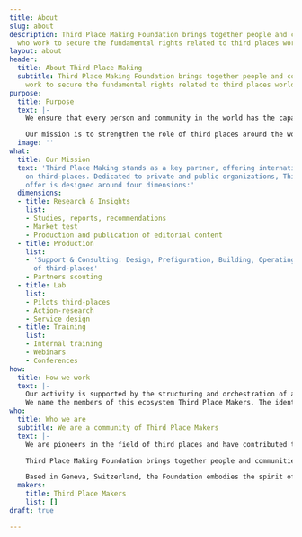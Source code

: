 ```yaml
---
title: About
slug: about
description: Third Place Making Foundation brings together people and communities
  who work to secure the fundamental rights related to third places worldwide.
layout: about
header:
  title: About Third Place Making
  subtitle: Third Place Making Foundation brings together people and communities who
    work to secure the fundamental rights related to third places worldwide.
purpose:
  title: Purpose
  text: |-
    We ensure that every person and community in the world has the capacity to access, create or maintain a third place to meet, to exchange and to shape responses to conflicts, problems and issues in societies.

    Our mission is to strengthen the role of third places around the world by recognising, empowering and supporting the people, organisations, knowledge and tools that constitute third places and their communities.
  image: ''
what:
  title: Our Mission
  text: 'Third Place Making stands as a key partner, offering international expertise
    on third-places. Dedicated to private and public organizations, Third Place Making’s
    offer is designed around four dimensions:'
  dimensions:
  - title: Research & Insights
    list:
    - Studies, reports, recommendations
    - Market test
    - Production and publication of editorial content
  - title: Production
    list:
    - 'Support & Consulting: Design, Prefiguration, Building, Operating, Management
      of third-places'
    - Partners scouting
  - title: Lab
    list:
    - Pilots third-places
    - Action-research
    - Service design
  - title: Training
    list:
    - Internal training
    - Webinars
    - Conferences
how:
  title: How we work
  text: |-
    Our activity is supported by the structuring and orchestration of an international ecosystem of partners involved in the field of third-places. This ecosystem includes entrepreneurs, freelancers, collectives, companies and civil society organizations.
    We name the members of this ecosystem Third Place Makers. The identification and selection of partners is based on an international scale and includes the full scope of know-how, expertise and operational activities involved in the production of third places.
who:
  title: Who we are
  subtitle: We are a community of Third Place Makers
  text: |-
    We are pioneers in the field of third places and have contributed to many emblematic third places and structuring networks. We are well recognised for conducting influential research on the capacities, functions and impacts of third places around the world. We are also renowned for our public statements and interventions in defence of third places.

    Third Place Making Foundation brings together people and communities who work to secure the fundamental rights related to third places worldwide.

    Based in Geneva, Switzerland, the Foundation embodies the spirit of the International Geneva, to build a safer, more prosperous and more just world.
  makers:
    title: Third Place Makers
    list: []
draft: true

---
```

